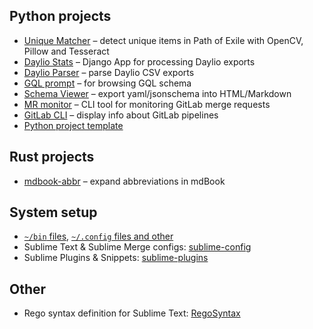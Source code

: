 ## Python projects

- [Unique Matcher](https://github.com/staticf0x/unique-matcher) – detect unique items in Path of Exile with OpenCV, Pillow and Tesseract
- [Daylio Stats](https://github.com/staticf0x/daylio-stats) – Django App for processing Daylio exports
- [Daylio Parser](https://github.com/staticf0x/daylio-parser) – parse Daylio CSV exports
- [GQL prompt](https://github.com/staticf0x/gql-prompt) – for browsing GQL schema
- [Schema Viewer](https://github.com/staticf0x/schema-viewer) – export yaml/jsonschema into HTML/Markdown
- [MR monitor](https://github.com/staticf0x/mrmonitor) – CLI tool for monitoring GitLab merge requests
- [GitLab CLI](https://github.com/staticf0x/gl-cli) – display info about GitLab pipelines
- [Python project template](https://github.com/staticf0x/python-project-template)

## Rust projects

- [mdbook-abbr](https://github.com/staticf0x/mdbook-abbr) – expand abbreviations in mdBook

## System setup

- [`~/bin` files](https://github.com/staticf0x/bin), [`~/.config` files and other](https://github.com/staticf0x/config)
- Sublime Text & Sublime Merge configs: [sublime-config](https://github.com/staticf0x/sublime-config)
- Sublime Plugins & Snippets: [sublime-plugins](https://github.com/staticf0x/sublime-plugins)

## Other

- Rego syntax definition for Sublime Text: [RegoSyntax](https://github.com/staticf0x/RegoSyntax)
